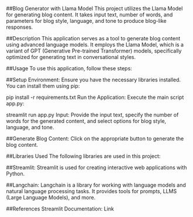 
##Blog Generator with Llama Model
This project utilizes the Llama Model for generating blog content. It takes input text, number of words, and parameters for blog style, language, and tone to produce blog-like responses.

##Description
This application serves as a tool to generate blog content using advanced language models. It employs the Llama Model, which is a variant of GPT (Generative Pre-trained Transformer) models, specifically optimized for generating text in conversational styles.

##Usage
To use this application, follow these steps:

##Setup Environment: Ensure you have the necessary libraries installed. You can install them using pip:


pip install -r requirements.txt
Run the Application: Execute the main script app.py:

streamlit run app.py
Input: Provide the input text, specify the number of words for the generated content, and select options for blog style, language, and tone.

##Generate Blog Content: Click on the appropriate button to generate the blog content.

##Libraries Used
The following libraries are used in this project:

##Streamlit: Streamlit is used for creating interactive web applications with Python.

##Langchain: Langchain is a library for working with language models and natural language processing tasks. It provides tools for prompts, LLMS (Large Language Models), and more.

##References
Streamlit Documentation: Link
